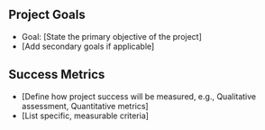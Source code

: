 ## Project Goals

*   Goal: [State the primary objective of the project]
*   [Add secondary goals if applicable]

## Success Metrics

*   [Define how project success will be measured, e.g., Qualitative assessment, Quantitative metrics]
*   [List specific, measurable criteria]
